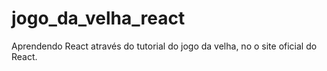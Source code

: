 # jogo_da_velha_react
Aprendendo React através do tutorial do jogo da velha, no o site oficial do React.
